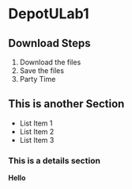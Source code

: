 # DepotULab1

## Download Steps
1. Download the files
2. Save the files
3. Party Time

## This is another Section
* List Item 1
* List Item 2
* List Item 3

### This is a details section
**Hello**